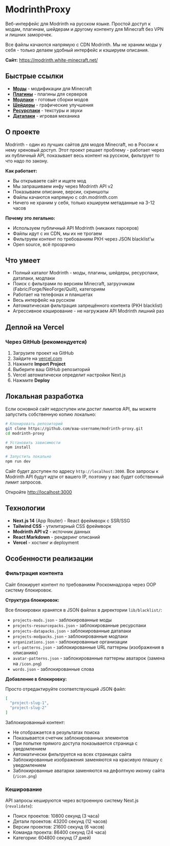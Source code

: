 # ModrinthProxy

Веб-интерфейс для Modrinth на русском языке. Простой доступ к модам, плагинам, шейдерам и другому контенту для Minecraft без VPN и лишних заморочек.

Все файлы качаются напрямую с CDN Modrinth. Мы не храним моды у себя - только делаем удобный интерфейс и кэшируем описания.

**Сайт:** https://modrinth.white-minecraft.net/

## Быстрые ссылки

- **[Моды](https://modrinth.white-minecraft.net/mods)** - модификации для Minecraft
- **[Плагины](https://modrinth.white-minecraft.net/plugins)** - плагины для серверов
- **[Модпаки](https://modrinth.white-minecraft.net/modpacks)** - готовые сборки модов
- **[Шейдеры](https://modrinth.white-minecraft.net/shaders)** - графические улучшения
- **[Ресурспаки](https://modrinth.white-minecraft.net/resourcepacks)** - текстуры и звуки
- **[Датапаки](https://modrinth.white-minecraft.net/datapacks)** - игровая механика

## О проекте

Modrinth - один из лучших сайтов для модов Minecraft, но в России к нему хреновый доступ. Этот проект решает проблему - работает через их публичный API, показывает весь контент на русском, фильтрует то что надо по закону.

**Как работает:**
- Вы открываете сайт и ищете мод
- Мы запрашиваем инфу через Modrinth API v2
- Показываем описание, версии, скриншоты
- Файлы качаются напрямую с cdn.modrinth.com
- Ничего не храним у себя, только кэшируем метаданные на 3-12 часов

**Почему это легально:**
- Используем публичный API Modrinth (никаких парсеров)
- Файлы идут с их CDN, мы их не трогаем
- Фильтруем контент по требованиям РКН через JSON blacklist'ы
- Open source, всё прозрачно

## Что умеет

- Полный каталог Modrinth - моды, плагины, шейдеры, ресурспаки, датапаки, модпаки
- Поиск с фильтрами по версиям Minecraft, загрузчикам (Fabric/Forge/NeoForge/Quilt), категориям
- Работает на телефонах и планшетах
- Весь интерфейс на русском
- Автоматическая фильтрация запрещённого контента (РКН blacklist)
- Агрессивное кэширование - не нагружаем API Modrinth лишний раз

## Деплой на Vercel

### Через GitHub (рекомендуется)

1. Загрузите проект на GitHub
2. Зайдите на [vercel.com](https://vercel.com)
3. Нажмите **Import Project**
4. Выберите ваш GitHub репозиторий
5. Vercel автоматически определит настройки Next.js
6. Нажмите **Deploy**

## Локальная разработка

Если основной сайт недоступен или достиг лимитов API, вы можете запустить собственную копию локально:

```bash
# Клонировать репозиторий
git clone https://github.com/ваш-username/modrinth-proxy.git
cd modrinth-proxy

# Установить зависимости
npm install

# Запустить локально
npm run dev
```

Сайт будет доступен по адресу `http://localhost:3000`. Все запросы к Modrinth API будут идти от вашего IP, поэтому у вас будет собственный лимит запросов.

Откройте [http://localhost:3000](http://localhost:3000)

## Технологии

- **Next.js 14** (App Router) - React фреймворк с SSR/SSG
- **Tailwind CSS** - утилитарный CSS фреймворк
- **Modrinth API v2** - источник данных
- **React Markdown** - рендеринг описаний
- **Vercel** - хостинг и deployment


## Особенности реализации

### Фильтрация контента

Сайт блокирует контент по требованиям Роскомнадзора через OOP систему блокировок.

**Структура блокировок:**

Все блокировки хранятся в JSON файлах в директории `lib/blacklist/`:
- `projects-mods.json` - заблокированные моды
- `projects-resourcepacks.json` - заблокированные ресурспаки  
- `projects-datapacks.json` - заблокированные датапаки
- `projects-modpacks.json` - заблокированные модпаки
- `organizations.json` - заблокированные организации
- `url-patterns.json` - заблокированные URL паттерны (изображения в описаниях)
- `avatar-patterns.json` - заблокированные паттерны аватарок (замена на `/icon.png`)
- `words.json` - заблокированные слова

**Добавление в блокировку:**

Просто отредактируйте соответствующий JSON файл:
```json
[
  "project-slug-1",
  "project-slug-2"
]
```

Заблокированный контент:
- Не отображается в результатах поиска
- Показывается счетчик заблокированных элементов
- При попытке прямого доступа показывается страница с уведомлением
- Автоматически фильтруется на всех страницах сайта
- Заблокированные изображения заменяются на красивую плашку с уведомлением
- Заблокированные аватарки заменяются на дефолтную иконку сайта (`/icon.png`)

### Кеширование

API запросы кешируются через встроенную систему Next.js (`revalidate`):
- Поиск проектов: 10800 секунд (3 часа)
- Детали проектов: 43200 секунд (12 часов)
- Версии проектов: 21600 секунд (6 часов)
- Команда проекта: 86400 секунд (24 часа)
- Категории: 604800 секунд (7 дней)

